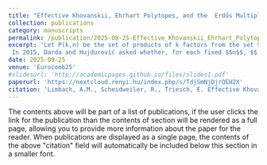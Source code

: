 ```yaml
---
title: "Effective Khovanskii, Ehrhart Polytopes, and the  Erdős Multiplication Table Problem"
collection: publications
category: manuscripts
permalink: /publication/2025-08-25-Effective_Khovanskii_Ehrhart_Polytopes_and_the_Erdos_Multiplication_Table_Problem
excerpt: 'Let P(k,n) be the set of products of k factors from the set $$\{1,\ldots , n\}$$. In 1955, Erdös posed the problem of determining the order of magnitude of $$\lvert P (2, n)\rvert$$ and proved that $$\lvert P (2, n)\rvert = o(n^2 )$$ for $$n \to\infty$$.
 In 2015, Darda and Hujdurović asked whether, for each fixed $$n$$, $$|P (k, n)|$$ is a polynomial in $$k$$ of degree $$\pi(n)$$ - the number of primes not larger than $$n$$. Recently, Granville, Smith and Walker published an effective version of Khovanskii's Theorem. We apply this new result to show, that for each integer $$n$$, there is a polynomial $$q_n$$ of degree $$\pi(n)$$ such that $$\lvert P (k, n)\rvert=q_n(k)$$ for each $$k\geq n^2\cdot\left(\prod_{m=1}^{\pi(n)} \log_{p_m}(n)\right)-n+1.$$ Moreover, we give an upper estimate of the leading coefficient of $$q_n$$.'
date: 2025-09-25
venue: 'Eurocomb25'
#slidesurl: 'http://academicpages.github.io/files/slides1.pdf'
paperurl: 'https://nextcloud.renyi.hu/index.php/s/TdjSmNjDjrQEH2X'
citation: 'Limbach, A.M., Scheidweiler, R., Triesch, E. Effective Khovanskii, Ehrhart Polytopes, and the  Erdős Multiplication Table Problem. <i>Eurocomb25 </i> (2025).'
---
```


The contents above will be part of a list of publications, if the user clicks the link for the publication than the contents of section will be rendered as a full page, allowing you to provide more information about the paper for the reader. When publications are displayed as a single page, the contents of the above "citation" field will automatically be included below this section in a smaller font.